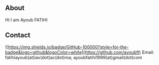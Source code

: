 ## About

Hi I am Ayoub FATIHI

## Contact

![https://img.shields.io/badge/GitHub-100000?style=for-the-badge&logo=github&logoColor=white](https://github.com/ayoubft)
Email: fatihiayoub(at)iav(dot)ac(dot)ma; ayoubfatihi1999(at)gmail(dot)com
